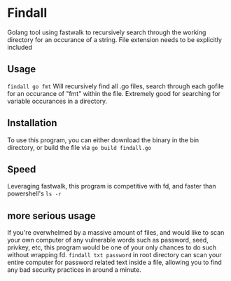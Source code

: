 # Findall

Golang tool using fastwalk to recursively search through the working directory for an occurance of a string. File extension needs to be explicitly included

## Usage
```findall go fmt```
Will recursively find all .go files, search through each gofile for an occurance of "fmt" within the file. Extremely good for searching for variable occurances in a directory.

## Installation
To use this program, you can either download the binary in the bin directory, or build the file via
```go build findall.go```

## Speed

Leveraging fastwalk, this program is competitive with fd, and faster than powershell's ```ls -r```

## more serious usage

If you're overwhelmed by a massive amount of files, and would like to scan your own computer of any vulnerable words such as password, seed, privkey, etc, this program would be one of your only chances to do such without wrapping fd. ```findall txt password``` in root directory can scan your entire computer for password related text inside a file, allowing you to find any bad security practices in around a minute.
